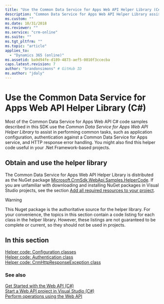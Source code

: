 ```yaml
---
title: "Use the Common Data Service for Apps Web API Helper Library (C#) (Common Data Service for Apps)| Microsoft Docs"
description: "Common Data Service for Apps Web API Helper Library assists in performing common tasks, such as application configuration, authentication against a Common Data Service for Apps service, and HTTP response error handling"
ms.custom: ""
ms.date: 10/31/2018
ms.reviewer: ""
ms.service: "crm-online"
ms.suite: ""
ms.tgt_pltfrm: ""
ms.topic: "article"
applies_to: 
  - "Dynamics 365 (online)"
ms.assetid: ba9d94fe-d189-4873-aef5-0010f3ccecba
caps.latest.revision: 7
author: "brandonsimons" # GitHub ID
ms.author: "jdaly"
---
```

# Use the Common Data Service for Apps Web API Helper Library (C#)

Most of the Common Data Service for Apps Web API C#  code samples described in this SDK use the  *Common Data Service for Apps Web API Helper Library* to assist in performing common tasks, such as application configuration, authentication against a Common Data Service for Apps service, and HTTP response error handling. You might also find this helper code useful in your .Net Framework-based projects.  
  
## Obtain and use the helper library

The Common Data Service for Apps Web API Helper Library is distributed as the NuGet package [Microsoft.CrmSdk.WebApi.Samples.HelperCode](https://www.nuget.org/packages/Microsoft.CrmSdk.WebApi.Samples.HelperCode). If you are unfamiliar with downloading and installing NuGet packages in Visual Studio projects, see the section [Add all required resources to your project](start-web-api-project-visual-studio-csharp.md#bkmk_addAllRequiredResources).  
  
> [!WARNING]
>  This Nuget package  is the authoritative source for the helper library.  For your convenience, the topics in this section contain a code listing for each class in the helper library. However, these listings are not guaranteed to be complete or current, so they should not be used in projects.  
  
## In this section 
 
[Helper code: Configuration classes](web-api-helper-code-configuration-classes.md)<br />
[Helper code: Authentication class](web-api-helper-code-authentication-class.md)<br /> 
[Helper code: CrmHttpResponseException class](web-api-helper-code-crmhttpresponseexception-class.md)  
  
### See also
 
[Get Started with the Web API (C#)](get-started-dynamics-365-web-api-csharp.md)<br />
[Start a Web API project in Visual Studio (C#)](start-web-api-project-visual-studio-csharp.md)<br />
[Perform operations using the Web API](perform-operations-web-api.md)
